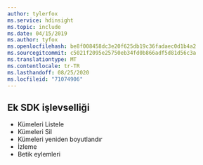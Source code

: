 ```yaml
---
author: tylerfox
ms.service: hdinsight
ms.topic: include
ms.date: 04/15/2019
ms.author: tyfox
ms.openlocfilehash: be8f008458dc3e20f625db19c36fadaec0d1b4a2
ms.sourcegitcommit: c5021f2095e25750eb34fd0b866adf5d81d56c3a
ms.translationtype: MT
ms.contentlocale: tr-TR
ms.lasthandoff: 08/25/2020
ms.locfileid: "71074906"
---
```

## <a name="additional-sdk-functionality"></a>Ek SDK işlevselliği

* Kümeleri Listele
* Kümeleri Sil
* Kümeleri yeniden boyutlandır
* İzleme
* Betik eylemleri